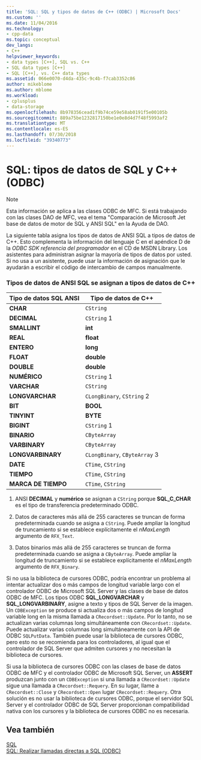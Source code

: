 ```yaml
---
title: 'SQL: SQL y tipos de datos de C++ (ODBC) | Microsoft Docs'
ms.custom: ''
ms.date: 11/04/2016
ms.technology:
- cpp-data
ms.topic: conceptual
dev_langs:
- C++
helpviewer_keywords:
- data types [C++], SQL vs. C++
- SQL data types [C++]
- SQL [C++], vs. C++ data types
ms.assetid: 066e0070-d4da-435c-9c4b-f7cab3352c86
author: mikeblome
ms.author: mblome
ms.workload:
- cplusplus
- data-storage
ms.openlocfilehash: 8b978356cead1f9b74ce59e58ab0191f5e00105b
ms.sourcegitcommit: 889a75be1232817150be1e0e8d4d7f48f5993af2
ms.translationtype: MT
ms.contentlocale: es-ES
ms.lasthandoff: 07/30/2018
ms.locfileid: "39340773"
---
```

# <a name="sql-sql-and-c-data-types-odbc"></a>SQL: tipos de datos de SQL y C++ (ODBC)
> [!NOTE]
>  Esta información se aplica a las clases ODBC de MFC. Si está trabajando con las clases DAO de MFC, vea el tema "Comparación de Microsoft Jet base de datos de motor de SQL y ANSI SQL" en la Ayuda de DAO.  
  
 La siguiente tabla asigna los tipos de datos de ANSI SQL a tipos de datos de C++. Esto complementa la información del lenguaje C en el apéndice D de la *ODBC SDK* *referencia del programador* en el CD de MSDN Library. Los asistentes para administran asignar la mayoría de tipos de datos por usted. Si no usa a un asistente, puede usar la información de asignación que le ayudarán a escribir el código de intercambio de campos manualmente.  
  
### <a name="ansi-sql-data-types-mapped-to-c-data-types"></a>Tipos de datos de ANSI SQL se asignan a tipos de datos de C++  
  
|Tipo de datos SQL ANSI|Tipo de datos de C++|  
|------------------------|---------------------|  
|**CHAR**|`CString`|  
|**DECIMAL**|`CString` 1|  
|**SMALLINT**|**int**|  
|**REAL**|**float**|  
|**ENTERO**|**long**|  
|**FLOAT**|**double**|  
|**DOUBLE**|**double**|  
|**NUMÉRICO**|`CString` 1|  
|**VARCHAR**|`CString`|  
|**LONGVARCHAR**|`CLongBinary`, `CString` 2|  
|**BIT**|**BOOL**|  
|**TINYINT**|**BYTE**|  
|**BIGINT**|`CString` 1|  
|**BINARIO**|`CByteArray`|  
|**VARBINARY**|`CByteArray`|  
|**LONGVARBINARY**|`CLongBinary`, `CByteArray` 3|  
|**DATE**|`CTime`, `CString`|  
|**TIEMPO**|`CTime`, `CString`|  
|**MARCA DE TIEMPO**|`CTime`, `CString`|  
  
 1. ANSI **DECIMAL** y **numérico** se asignan a `CString` porque **SQL_C_CHAR** es el tipo de transferencia predeterminado ODBC.  
  
 2. Datos de caracteres más allá de 255 caracteres se truncan de forma predeterminada cuando se asigna a `CString`. Puede ampliar la longitud de truncamiento si se establece explícitamente el *nMaxLength* argumento de `RFX_Text`.  
  
 3. Datos binarios más allá de 255 caracteres se truncan de forma predeterminada cuando se asigna a `CByteArray`. Puede ampliar la longitud de truncamiento si se establece explícitamente el *nMaxLength* argumento de `RFX_Binary`.  
  
 Si no usa la biblioteca de cursores ODBC, podría encontrar un problema al intentar actualizar dos o más campos de longitud variable largo con el controlador ODBC de Microsoft SQL Server y las clases de base de datos ODBC de MFC. Los tipos ODBC **SQL_LONGVARCHAR** y **SQL_LONGVARBINARY**, asigne a texto y tipos de SQL Server de la imagen. Un `CDBException` se produce si actualiza dos o más campos de longitud variable long en la misma llamada a `CRecordset::Update`. Por lo tanto, no se actualizan varias columnas long simultáneamente con `CRecordset::Update`. Puede actualizar varias columnas long simultáneamente con la API de ODBC `SQLPutData`. También puede usar la biblioteca de cursores ODBC, pero esto no se recomienda para los controladores, al igual que el controlador de SQL Server que admiten cursores y no necesitan la biblioteca de cursores.  
  
 Si usa la biblioteca de cursores ODBC con las clases de base de datos ODBC de MFC y el controlador ODBC de Microsoft SQL Server, un **ASSERT** produzcan junto con un `CDBException` si una llamada a `CRecordset::Update` sigue una llamada a `CRecordset::Requery`. En su lugar, llame a `CRecordset::Close` y `CRecordset::Open` lugar `CRecordset::Requery`. Otra solución es no usar la biblioteca de cursores ODBC, porque el servidor SQL Server y el controlador ODBC de SQL Server proporcionan compatibilidad nativa con los cursores y la biblioteca de cursores ODBC no es necesaria.  
  
## <a name="see-also"></a>Vea también  
 [SQL](../../data/odbc/sql.md)   
 [SQL: Realizar llamadas directas a SQL (ODBC)](../../data/odbc/sql-making-direct-sql-calls-odbc.md)
